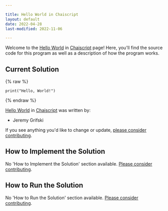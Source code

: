 ```yaml
---

title: Hello World in Chaiscript
layout: default
date: 2022-04-28
last-modified: 2022-11-06

---
```


Welcome to the [Hello World](https://sampleprograms.io/projects/hello-world) in [Chaiscript](https://sampleprograms.io/languages/chaiscript) page! Here, you'll find the source code for this program as well as a description of how the program works.

## Current Solution

{% raw %}

```chaiscript
print("Hello, World!")
```

{% endraw %}

[Hello World](https://sampleprograms.io/projects/hello-world) in [Chaiscript](https://sampleprograms.io/languages/chaiscript) was written by:

- Jeremy Grifski

If you see anything you'd like to change or update, [please consider contributing](https://github.com/TheRenegadeCoder/sample-programs).

## How to Implement the Solution

No 'How to Implement the Solution' section available. [Please consider contributing](https://github.com/TheRenegadeCoder/sample-programs-website).

## How to Run the Solution

No 'How to Run the Solution' section available. [Please consider contributing](https://github.com/TheRenegadeCoder/sample-programs-website).